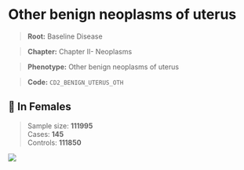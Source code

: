 # Other benign neoplasms of uterus

> **Root:** Baseline Disease  

> **Chapter:** Chapter II- Neoplasms  

> **Phenotype:** Other benign neoplasms of uterus  

> **Code:** `CD2_BENIGN_UTERUS_OTH`

## 👩 In Females  
> Sample size: **111995**  
> Cases: **145**  
> Controls: **111850**
<img src="/Disease/Figures/ALL/Baseline/CD2_BENIGN_UTERUS_OTH.png"/>
<CsvTable src="/public/Disease/Data/ALL/Baseline/LG_CD2_BENIGN_UTERUS_OTH.csv" label="🔍 View full results" />
